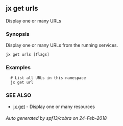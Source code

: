 ## jx get urls

Display one or many URLs

### Synopsis


Display one or many URLs from the running services.

```
jx get urls [flags]
```

### Examples

```
  # List all URLs in this namespace
  jx get url
```

### SEE ALSO
* [jx get](jx_get.md)	 - Display one or many resources

###### Auto generated by spf13/cobra on 24-Feb-2018
